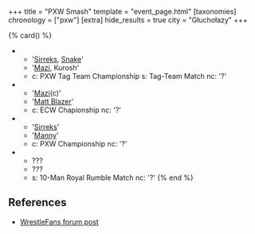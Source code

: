 +++
title = "PXW Smash"
template = "event_page.html"
[taxonomies]
chronology = ["pxw"]
[extra]
hide_results = true
city = "Głuchołazy"
+++

{% card() %}
- - '[Sirreks](@/w/sirreks.md), [Snake](@/w/snake.md)'
  - '[Mazi](@/w/mazi.md), Kurosh'
  - c: PXW Tag Team Championship
    s: Tag-Team Match
    nc: '?'
- - '[Mazi](@/w/mazi.md)(c)'
  - '[Matt Blazer](@/w/blazer.md)'
  - c: ECW Chapionship
    nc: '?'
- - '[Sirreks](@/w/sirreks.md)'
  - '[Manny](@/w/manny.md)'
  - c: PXW Championship
    nc: '?'
- - ???
  - ???
  - s: 10-Man Royal Rumble Match
    nc: '?'
{% end %}

## References

* [WrestleFans forum post](https://wrestlefans.pl/forum/viewtopic.php?f=247&t=29611)

